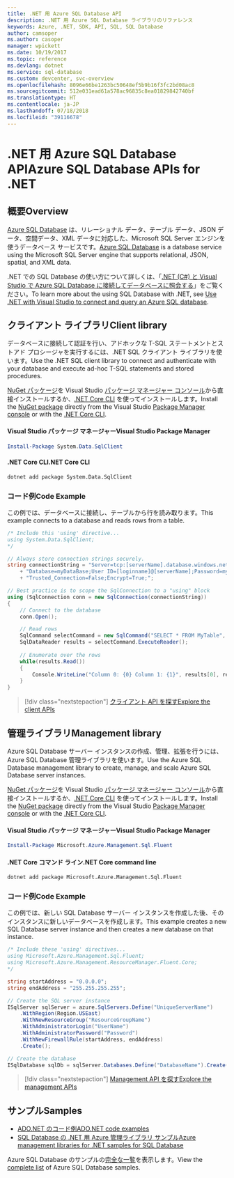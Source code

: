 ```yaml
---
title: .NET 用 Azure SQL Database API
description: .NET 用 Azure SQL Database ライブラリのリファレンス
keywords: Azure, .NET, SDK, API, SQL, SQL Database
author: camsoper
ms.author: casoper
manager: wpickett
ms.date: 10/19/2017
ms.topic: reference
ms.devlang: dotnet
ms.service: sql-database
ms.custom: devcenter, svc-overview
ms.openlocfilehash: 8096e66be1263bc50648ef5b9b16f3fc2bd08ac8
ms.sourcegitcommit: 512e031ead61a578ac96835c8ea01829842740bf
ms.translationtype: HT
ms.contentlocale: ja-JP
ms.lasthandoff: 07/18/2018
ms.locfileid: "39116678"
---
```

# <a name="azure-sql-database-apis-for-net"></a><span data-ttu-id="090f6-104">.NET 用 Azure SQL Database API</span><span class="sxs-lookup"><span data-stu-id="090f6-104">Azure SQL Database APIs for .NET</span></span>

## <a name="overview"></a><span data-ttu-id="090f6-105">概要</span><span class="sxs-lookup"><span data-stu-id="090f6-105">Overview</span></span>

<span data-ttu-id="090f6-106">[Azure SQL Database](https://docs.microsoft.com/azure/sql-database/sql-database-technical-overview) は、リレーショナル データ、テーブル データ、JSON データ、空間データ、XML データに対応した、Microsoft SQL Server エンジンを使うデータベース サービスです。</span><span class="sxs-lookup"><span data-stu-id="090f6-106">[Azure SQL Database](https://docs.microsoft.com/azure/sql-database/sql-database-technical-overview) is a database service using the Microsoft SQL Server engine that supports relational, JSON, spatial, and XML data.</span></span> 

<span data-ttu-id="090f6-107">.NET での SQL Database の使い方について詳しくは、「[.NET (C#) と Visual Studio で Azure SQL Database に接続してデータベースに照会する](https://docs.microsoft.com/azure/sql-database/sql-database-connect-query-dotnet-visual-studio)」をご覧ください。</span><span class="sxs-lookup"><span data-stu-id="090f6-107">To learn more about the using SQL Database with .NET, see [Use .NET with Visual Studio to connect and query an Azure SQL database](https://docs.microsoft.com/azure/sql-database/sql-database-connect-query-dotnet-visual-studio).</span></span>

## <a name="client-library"></a><span data-ttu-id="090f6-108">クライアント ライブラリ</span><span class="sxs-lookup"><span data-stu-id="090f6-108">Client library</span></span>

<span data-ttu-id="090f6-109">データベースに接続して認証を行い、アドホックな T-SQL ステートメントとストアド プロシージャを実行するには、.NET SQL クライアント ライブラリを使います。</span><span class="sxs-lookup"><span data-stu-id="090f6-109">Use the .NET SQL client library to connect and authenticate with your database and execute ad-hoc T-SQL statements and stored procedures.</span></span>

<span data-ttu-id="090f6-110">[NuGet パッケージ]( https://www.nuget.org/packages/System.Data.SqlClient)を Visual Studio [パッケージ マネージャー コンソール](https://docs.microsoft.com/nuget/tools/package-manager-console)から直接インストールするか、[.NET Core CLI](https://docs.microsoft.com/dotnet/core/tools/dotnet-add-package) を使ってインストールします。</span><span class="sxs-lookup"><span data-stu-id="090f6-110">Install the [NuGet package]( https://www.nuget.org/packages/System.Data.SqlClient) directly from the Visual Studio [Package Manager console](https://docs.microsoft.com/nuget/tools/package-manager-console) or with the [.NET Core CLI](https://docs.microsoft.com/dotnet/core/tools/dotnet-add-package).</span></span>

#### <a name="visual-studio-package-manager"></a><span data-ttu-id="090f6-111">Visual Studio パッケージ マネージャー</span><span class="sxs-lookup"><span data-stu-id="090f6-111">Visual Studio Package Manager</span></span>

```powershell
Install-Package System.Data.SqlClient
```

#### <a name="net-core-cli"></a><span data-ttu-id="090f6-112">.NET Core CLI</span><span class="sxs-lookup"><span data-stu-id="090f6-112">.NET Core CLI</span></span>

```bash
dotnet add package System.Data.SqlClient
```

### <a name="code-example"></a><span data-ttu-id="090f6-113">コード例</span><span class="sxs-lookup"><span data-stu-id="090f6-113">Code Example</span></span>

<span data-ttu-id="090f6-114">この例では、データベースに接続し、テーブルから行を読み取ります。</span><span class="sxs-lookup"><span data-stu-id="090f6-114">This example connects to a database and reads rows from a table.</span></span>

```csharp
/* Include this 'using' directive...
using System.Data.SqlClient;
*/

// Always store connection strings securely. 
string connectionString = "Server=tcp:[serverName].database.windows.net;" 
    + "Database=myDataBase;User ID=[loginname]@[serverName];Password=myPassword;"
    + "Trusted_Connection=False;Encrypt=True;";

// Best practice is to scope the SqlConnection to a "using" block
using (SqlConnection conn = new SqlConnection(connectionString))
{
    // Connect to the database
    conn.Open();

    // Read rows
    SqlCommand selectCommand = new SqlCommand("SELECT * FROM MyTable", conn);
    SqlDataReader results = selectCommand.ExecuteReader();
    
    // Enumerate over the rows
    while(results.Read())
    {
        Console.WriteLine("Column 0: {0} Column 1: {1}", results[0], results[1]);
    }
}
```

> [!div class="nextstepaction"]
> [<span data-ttu-id="090f6-115">クライアント API を探す</span><span class="sxs-lookup"><span data-stu-id="090f6-115">Explore the client APIs</span></span>](/dotnet/api/overview/azure/sql/client)

## <a name="management-library"></a><span data-ttu-id="090f6-116">管理ライブラリ</span><span class="sxs-lookup"><span data-stu-id="090f6-116">Management library</span></span>

<span data-ttu-id="090f6-117">Azure SQL Database サーバー インスタンスの作成、管理、拡張を行うには、Azure SQL Database 管理ライブラリを使います。</span><span class="sxs-lookup"><span data-stu-id="090f6-117">Use the Azure SQL Database management library to create, manage, and scale Azure SQL Database server instances.</span></span>

<span data-ttu-id="090f6-118">[NuGet パッケージ](https://www.nuget.org/packages/Microsoft.Azure.Management.Sql.Fluent/)を Visual Studio [パッケージ マネージャー コンソール](https://docs.microsoft.com/nuget/tools/package-manager-console)から直接インストールするか、[.NET Core CLI](https://docs.microsoft.com/dotnet/core/tools/dotnet-add-package) を使ってインストールします。</span><span class="sxs-lookup"><span data-stu-id="090f6-118">Install the [NuGet package](https://www.nuget.org/packages/Microsoft.Azure.Management.Sql.Fluent/) directly from the Visual Studio [Package Manager console](https://docs.microsoft.com/nuget/tools/package-manager-console) or with the [.NET Core CLI](https://docs.microsoft.com/dotnet/core/tools/dotnet-add-package).</span></span>

#### <a name="visual-studio-package-manager"></a><span data-ttu-id="090f6-119">Visual Studio パッケージ マネージャー</span><span class="sxs-lookup"><span data-stu-id="090f6-119">Visual Studio Package Manager</span></span>

```powershell
Install-Package Microsoft.Azure.Management.Sql.Fluent
``` 

#### <a name="net-core-command-line"></a><span data-ttu-id="090f6-120">.NET Core コマンド ライン</span><span class="sxs-lookup"><span data-stu-id="090f6-120">.NET Core command line</span></span>

```bash
dotnet add package Microsoft.Azure.Management.Sql.Fluent
```

### <a name="code-example"></a><span data-ttu-id="090f6-121">コード例</span><span class="sxs-lookup"><span data-stu-id="090f6-121">Code Example</span></span>

<span data-ttu-id="090f6-122">この例では、新しい SQL Database サーバー インスタンスを作成した後、そのインスタンスに新しいデータベースを作成します。</span><span class="sxs-lookup"><span data-stu-id="090f6-122">This example creates a new SQL Database server instance and then creates a new database on that instance.</span></span>

```csharp
/* Include these 'using' directives...
using Microsoft.Azure.Management.Sql.Fluent;
using Microsoft.Azure.Management.ResourceManager.Fluent.Core;
*/

string startAddress = "0.0.0.0";
string endAddress = "255.255.255.255";

// Create the SQL server instance
ISqlServer sqlServer = azure.SqlServers.Define("UniqueServerName")
    .WithRegion(Region.USEast)
    .WithNewResourceGroup("ResourceGroupName")
    .WithAdministratorLogin("UserName")
    .WithAdministratorPassword("Password")
    .WithNewFirewallRule(startAddress, endAddress)
    .Create();

// Create the database
ISqlDatabase sqlDb = sqlServer.Databases.Define("DatabaseName").Create();
```

> [!div class="nextstepaction"]
> [<span data-ttu-id="090f6-123">Management API を探す</span><span class="sxs-lookup"><span data-stu-id="090f6-123">Explore the management APIs</span></span>](/dotnet/api/overview/azure/sql/management)

## <a name="samples"></a><span data-ttu-id="090f6-124">サンプル</span><span class="sxs-lookup"><span data-stu-id="090f6-124">Samples</span></span>

- [<span data-ttu-id="090f6-125">ADO.NET のコード例</span><span class="sxs-lookup"><span data-stu-id="090f6-125">ADO.NET code examples</span></span>](/dotnet/framework/data/adonet/ado-net-code-examples)
- [<span data-ttu-id="090f6-126">SQL Database の .NET 用 Azure 管理ライブラリ サンプル</span><span class="sxs-lookup"><span data-stu-id="090f6-126">Azure management libraries for .NET samples for SQL Database</span></span>](/dotnet/azure/dotnet-sdk-azure-sql-database-samples)

<span data-ttu-id="090f6-127">Azure SQL Database のサンプルの[完全な一覧](https://azure.microsoft.com/resources/samples/?platform=dotnet&term=sql+database)を表示します。</span><span class="sxs-lookup"><span data-stu-id="090f6-127">View the [complete list](https://azure.microsoft.com/resources/samples/?platform=dotnet&term=sql+database) of Azure SQL Database samples.</span></span>

